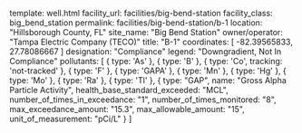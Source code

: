template: well.html
facility_url: facilities/big-bend-station
facility_class: big_bend_station
permalink: facilities/big-bend-station/b-1
location: "Hillsborough County, FL"
site_name: "Big Bend Station"
owner/operator: "Tampa Electric Company (TECO)"
title: "B-1"
coordinates: [
  -82.39565833,
  27.78086667
]
designation: "Compliance"
legend: "Downgradient, Not In Compliance"
pollutants: [
  {
  type: 'As'
  },
  {
  type: 'B'
  },
  {
  type: 'Co',
  tracking: 'not-tracked'
  },
  {
  type: 'F'
  },
  {
  type: 'GAPA'
  },
  {
  type: 'Mn'
  },
  {
  type: 'Hg'
  },
  {
  type: 'Mo'
  },
  {
  type: 'Ra'
  },
  {
  type: 'Tl'
  },
  {
  type: "GAP",
  name: "Gross Alpha Particle Activity",
  health_base_standard_exceeded: "MCL",
  number_of_times_in_exceedance: "1",
  number_of_times_monitored: "8",
  max_exceedance_amount: "15.3",
  max_allowable_amount: "15",
  unit_of_measurement: "pCi/L"
  }
]
